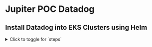# Jupiter POC Datadog

## Install Datadog into EKS Clusters using Helm

<details>
<summary>Click to toggle for `steps`</summary>

- Use values.yaml that can be found in [helm/values.yaml]()

- Create Namespace 
```
kubectl create ns datadog
```

- Create Daemonset and necessary resources using helm
```
helm repo add datadog https://helm.datadoghq.com
helm repo update
helm install datadog datadog/datadog -n datadog -f values.yaml
```

</details>



